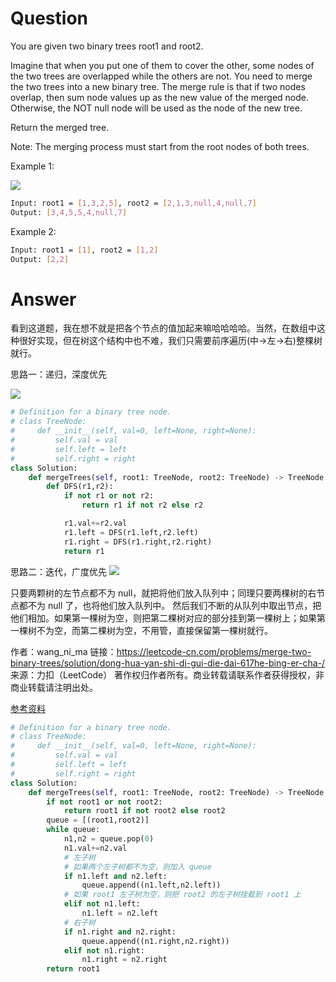 # Question
You are given two binary trees root1 and root2.

Imagine that when you put one of them to cover the other, some nodes of the two trees are overlapped while the others are not. You need to merge the two trees into a new binary tree. The merge rule is that if two nodes overlap, then sum node values up as the new value of the merged node. Otherwise, the NOT null node will be used as the node of the new tree.

Return the merged tree.

Note: The merging process must start from the root nodes of both trees.

Example 1:

![](https://assets.leetcode.com/uploads/2021/02/05/merge.jpg)
```bash
Input: root1 = [1,3,2,5], root2 = [2,1,3,null,4,null,7]
Output: [3,4,5,5,4,null,7]
```

Example 2:
```bash
Input: root1 = [1], root2 = [1,2]
Output: [2,2]
```

# Answer
看到这道题，我在想不就是把各个节点的值加起来嘛哈哈哈哈。当然，在数组中这种很好实现，但在树这个结构中也不难，我们只需要前序遍历(中->左->右)整棵树就行。

思路一：递归，深度优先

![](https://pic.leetcode-cn.com/23fbf9388a4193475a7606a6390729f575e3329e0a810d2047682f701d3ddd1f-recursion.gif)
```python
# Definition for a binary tree node.
# class TreeNode:
#     def __init__(self, val=0, left=None, right=None):
#         self.val = val
#         self.left = left
#         self.right = right
class Solution:
    def mergeTrees(self, root1: TreeNode, root2: TreeNode) -> TreeNode:
        def DFS(r1,r2):
            if not r1 or not r2:
                return r1 if not r2 else r2

            r1.val+=r2.val
            r1.left = DFS(r1.left,r2.left)
            r1.right = DFS(r1.right,r2.right)
            return r1
```

思路二：迭代，广度优先
![](https://pic.leetcode-cn.com/e252bdefa83701034a5c0551b960e6537650d42fd5acfdadcd58a417a985fe37-iterator.gif)

只要两颗树的左节点都不为 null，就把将他们放入队列中；同理只要两棵树的右节点都不为 null 了，也将他们放入队列中。
然后我们不断的从队列中取出节点，把他们相加。如果第一棵树为空，则把第二棵树对应的部分挂到第一棵树上；如果第一棵树不为空，而第二棵树为空，不用管，直接保留第一棵树就行。

作者：wang_ni_ma
链接：https://leetcode-cn.com/problems/merge-two-binary-trees/solution/dong-hua-yan-shi-di-gui-die-dai-617he-bing-er-cha-/
来源：力扣（LeetCode）
著作权归作者所有。商业转载请联系作者获得授权，非商业转载请注明出处。

[参考资料](https://leetcode-cn.com/problems/merge-two-binary-trees/solution/dong-hua-yan-shi-di-gui-die-dai-617he-bing-er-cha-/)

```python
# Definition for a binary tree node.
# class TreeNode:
#     def __init__(self, val=0, left=None, right=None):
#         self.val = val
#         self.left = left
#         self.right = right
class Solution:
    def mergeTrees(self, root1: TreeNode, root2: TreeNode) -> TreeNode:
        if not root1 or not root2:
            return root1 if not root2 else root2
        queue = [(root1,root2)]
        while queue:
            n1,n2 = queue.pop(0)
            n1.val+=n2.val
            # 左子树
            # 如果两个左子树都不为空，则加入 queue
            if n1.left and n2.left:
                queue.append((n1.left,n2.left))
            # 如果 root1 左子树为空，则把 root2 的左子树挂载到 root1 上
            elif not n1.left:
                n1.left = n2.left
            # 右子树
            if n1.right and n2.right:
                queue.append((n1.right,n2.right))
            elif not n1.right:
                n1.right = n2.right
        return root1
```
